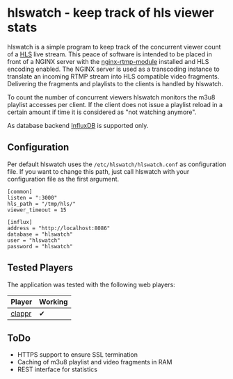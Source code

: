 # hlswatch - keep track of hls viewer stats
hlswatch is a simple program to keep track of the concurrent viewer count of a [HLS](https://tools.ietf.org/html/draft-pantos-http-live-streaming-20) live stream. This peace of software is intended to be placed in front of a NGINX server with the [nginx-rtmp-module](https://github.com/arut/nginx-rtmp-module) installed and HLS encoding enabled.
The NGINX server is used as a transcoding instance to translate an incoming RTMP stream into HLS compatible video fragments. Delivering the fragments and playlists to the clients is handled by hlswatch.

To count the number of concurrent viewers hlswatch monitors the m3u8 playlist accesses per client. If the client does not issue a playlist reload in a certain amount if time it is considered as "not watching anymore".

As database backend [InfluxDB](https://www.influxdata.com/) is supported only.

## Configuration
Per default hlswatch uses the ```/etc/hlswatch/hlswatch.conf``` as configuration file. If you want to change this path, just call hlswatch with your configuration file as the first argument.

```
[common]
listen = ":3000"
hls_path = "/tmp/hls/"
viewer_timeout = 15

[influx]
address = "http://localhost:8086"
database = "hlswatch"
user = "hlswatch"
password = "hlswatch"
```

## Tested Players
The application was tested with the following web players:

Player                                     | Working |
-------------------------------------------|---------|
[clappr](https://github.com/clappr/clappr) |    ✔   |

## ToDo
- HTTPS support to ensure SSL termination
- Caching of m3u8 playlist and video fragments in RAM
- REST interface for statistics

